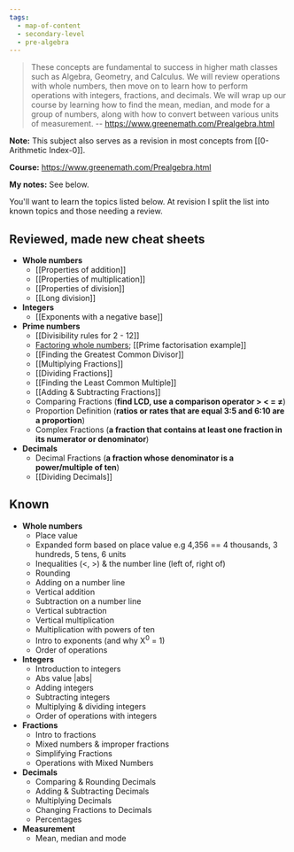 ```yaml
---
tags:
  - map-of-content
  - secondary-level
  - pre-algebra
---
```


> These concepts are fundamental to success in higher math classes such as Algebra, Geometry, and Calculus. We will review operations with whole numbers, then move on to learn how to perform operations with integers, fractions, and decimals. We will wrap up our course by learning how to find the mean, median, and mode for a group of numbers, along with how to convert between various units of measurement.
> -- https://www.greenemath.com/Prealgebra.html

**Note:** This subject also serves as a revision in most concepts from [[0-Arithmetic Index-0]].

**Course:**
https://www.greenemath.com/Prealgebra.html

**My notes:**
See below.

You'll want to learn the topics listed below. At revision I split the list into known topics and those needing a review.
## Reviewed, made new cheat sheets

- **Whole numbers**
  - [[Properties of addition]]
  - [[Properties of multiplication]]
  - [[Properties of division]]
  - [[Long division]]
- **Integers**
  - [[Exponents with a negative base]]
- **Prime numbers**
  - [[Divisibility rules for 2 - 12]]
  - [Factoring whole numbers](https://www.greenemath.com/Prealgebra/25/PrimeFactorizationLesson.html);  [[Prime factorisation example]]
  - [[Finding the Greatest Common Divisor]]
  - [[Multiplying Fractions]]
  - [[Dividing Fractions]]
  - [[Finding the Least Common Multiple]]
  - [[Adding & Subtracting Fractions]]
  - Comparing Fractions (**find LCD, use a comparison operator > < = ≠**)
  - Proportion Definition (**ratios or rates that are equal 3:5 and 6:10 are a proportion**)
  - Complex Fractions (**a fraction that contains at least one fraction in its numerator or denominator**)
- **Decimals**
  - Decimal Fractions (**a fraction whose denominator is a power/multiple of ten**)
  - [[Dividing Decimals]]

## Known

- **Whole numbers**
  - Place value
  - Expanded form based on place value e.g 4,356 == 4 thousands, 3 hundreds, 5 tens, 6 units
  - Inequalities (<, >) & the number line (left of, right of) 
  - Rounding
  - Adding on a number line
  - Vertical addition
  - Subtraction on a number line
  - Vertical subtraction
  - Vertical multiplication
  - Multiplication with powers of ten
  - Intro to exponents (and why X$^0$  = 1)
  - Order of operations
- **Integers**
  - Introduction to integers
  - Abs value |abs|
  - Adding integers
  - Subtracting integers
  - Multiplying & dividing integers
  - Order of operations with integers
- **Fractions**
  - Intro to fractions
  - Mixed numbers & improper fractions
  - Simplifying Fractions
  - Operations with Mixed Numbers
- **Decimals**
  - Comparing & Rounding Decimals
  - Adding & Subtracting Decimals
  - Multiplying Decimals
  - Changing Fractions to Decimals
  - Percentages
- **Measurement**
  - Mean, median and mode
  


